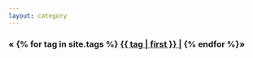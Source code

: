 ```yaml
---
layout: category
---
```


<h3>
&#171;
{% for tag in site.tags %}
<a href="/tag/{{ tag | first | replace: ' ', '-' | downcase }}">{{ tag | first }} |</a>
{% endfor %}&#187;
</h3>